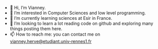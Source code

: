 - 👋 Hi, I’m Vianney.
- 👀 I’m interested in Computer Sciences and low level programming.
- 🌱 I’m currently learning sciences at Esir in France.
- 💞️ I’m looking to learn a lot reading code on github and exploring many things posting them here.
- 📫 How to reach me: you can contact me on vianney.herve@etudiant.univ-rennes1.fr

<!---
vianney-herve/vianney-herve is a ✨ special ✨ repository because its `README.md` (this file) appears on your GitHub profile.
You can click the Preview link to take a look at your changes.
--->

